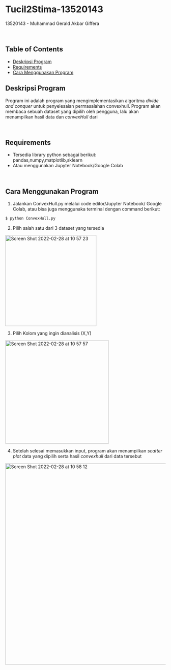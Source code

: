 # Tucil2Stima-13520143
13520143 - Muhammad Gerald Akbar Giffera

<br>

## Table of Contents
- [Deskripsi Program](#desc)
- [Requirements](#req)
- [Cara Menggunakan Program](#use)

## Deskripsi Program<a name = "desc"></a>
Program ini adalah program yang mengimplementasikan algoritma *divide and conquer* untuk penyelesaian permasalahan convexhull. Program akan membaca sebuah dataset yang dipilih oleh pengguna, lalu akan menampilkan hasil data dan *convexHull* dari 

<br>

## Requirements<a name="req"></a>
- Tersedia library python sebagai berikut: pandas,numpy,matplotlib,sklearn
- Atau menggunakan Jupyter Notebook/Google Colab

<br>

## Cara Menggunakan Program <a name="use"></a>
1. Jalankan ConvexHull.py melalui code editor/Jupyter Notebook/ Google Colab, atau bisa juga menggunaka terminal dengan command berikut:
```sh
$ python ConvexHull.py
```
2. Pilih salah satu dari 3 dataset yang tersedia
<img width="286" alt="Screen Shot 2022-02-28 at 10 57 23" src="https://user-images.githubusercontent.com/69229629/155921606-c362323d-cd68-4a36-af13-30b509d02869.png">

3. Pilih Kolom yang ingin dianalisis (X,Y)
<img width="325" alt="Screen Shot 2022-02-28 at 10 57 57" src="https://user-images.githubusercontent.com/69229629/155921649-2889052a-ef40-445a-bad5-605a6ad5fa99.png">


4. Setelah selesai memasukkan input, program akan menampilkan *scatter plot* data yang dipilih serta hasil *convexhull* dari data tersebut
<img width="634" alt="Screen Shot 2022-02-28 at 10 58 12" src="https://user-images.githubusercontent.com/69229629/155921671-ac76f7ea-440a-47c9-aaaf-3856a1a2fbdb.png">

